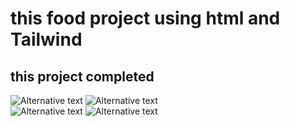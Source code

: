 <h1>this food project using html and Tailwind </h1>

<h2>this project completed</h2>



<img src="https://imgurl.ir/uploads/i591407_Screenshot_1167.png" alt="Alternative text">
<img src="https://imgurl.ir/uploads/n32740_Screenshot_1169.png" alt="Alternative text">
<div>
<img src="https://imgurl.ir/uploads/v77202_Screenshot_1170.png" alt="Alternative text">
<img src="https://imgurl.ir/uploads/m622063_Screenshot_1171.png" alt="Alternative text">
</div>
